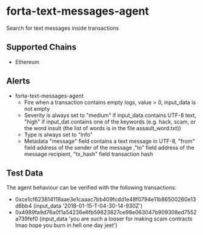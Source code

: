 # forta-text-messages-agent
Search for text messages inside transactions

## Supported Chains
- Ethereum

## Alerts
- forta-text-messages-agent
  - Fire when a transaction contains empty logs, value > 0, input_data is not empty
  - Severity is always set to "medium" if input_data contains UTF-8 text, "high" if input_dat contains one of the keywords (e.g. hack, scam, or the word insult (the list of words is in the file assault_word.txt))
  - Type is always set to "Info"
  - Metadata "message" field contains a text message in UTF-8, "from" field address of the sender of the message ,"to" field address of the message recipient, "tx_hash" field transaction hash


## Test Data

The agent behaviour can be verified with the following transactions:

- 0xce1cf623814118aae3e1caaac7bb409fcdd1e48f0794e11b86500260e13d6bb4 (input_data '2018-01-15-T-04-30-14-930Z')
- 0x4989fa9d76a0f1a54236e6fb59823827ce98e063047b909308ed7552a739fef0 (input_data 'you are such a looser for making scam contracts lmao hope you burn in hell one day jeet')
